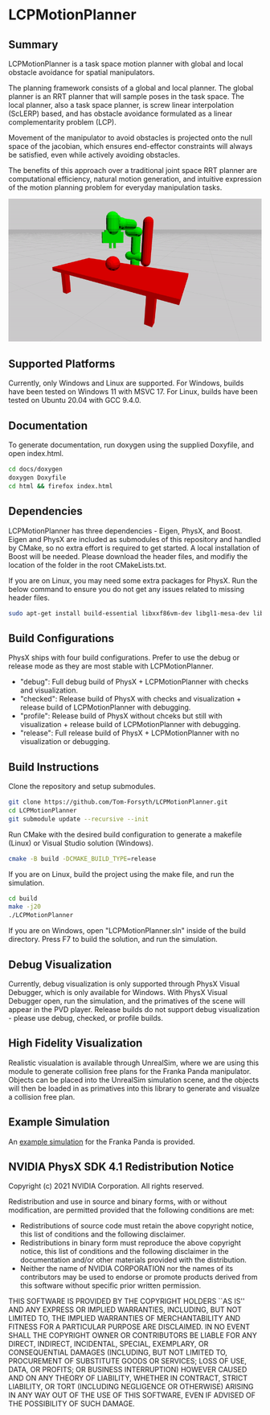 # LCPMotionPlanner
## Summary
LCPMotionPlanner is a task space motion planner with global and local obstacle avoidance for spatial manipulators.

The planning framework consists of a global and local planner. The global planner is an RRT planner that will sample poses in the task space. The local planner, also a task space planner, is screw linear interpolation (ScLERP) based, and has obstacle avoidance formulated as a linear complementarity problem (LCP). 

Movement of the manipulator to avoid obstacles is projected onto the null space of the jacobian, which ensures end-effector constraints will always be satisfied, even while actively avoiding obstacles.

The benefits of this approach over a traditional joint space RRT planner are computational efficiency, natural motion generation, and intuitive expression of the motion planning problem for everyday manipulation tasks.

<p align="center">
  <img src="docs/MotionPlanExample.gif"
  width = auto
  height = auto />
</p>

## Supported Platforms
Currently, only Windows and Linux are supported. For Windows, builds have been tested on Windows 11 with MSVC 17. For Linux, builds have been tested on Ubuntu 20.04 with GCC 9.4.0.

## Documentation
To generate documentation, run doxygen using the supplied Doxyfile, and open index.html.
```bash
cd docs/doxygen
doxygen Doxyfile
cd html && firefox index.html
```

## Dependencies
LCPMotionPlanner has three dependencies - Eigen, PhysX, and Boost. Eigen and PhysX are included as submodules of this repository and handled by CMake, so no extra effort is required to get started. A local installation of Boost will be needed. Please download the header files, and modifiy the location of the folder in the root CMakeLists.txt.

If you are on Linux, you may need some extra packages for PhysX. Run the below command to ensure you do not get any issues related to missing header files.

```bash
sudo apt-get install build-essential libxxf86vm-dev libgl1-mesa-dev libglu1-mesa-dev gcc-multilib g++-multilib freeglut3-dev lib32z1
```

## Build Configurations
PhysX ships with four build configurations. Prefer to use the debug or release mode as they are most stable with LCPMotionPlanner.
- "debug": Full debug build of PhysX + LCPMotionPlanner with checks and visualization.
- "checked": Release build of PhysX with checks and visualization + release build of LCPMotionPlanner with debugging.
- "profile": Release build of PhysX without chceks but still with visualization + release build of LCPMotionPlanner with debugging.
- "release": Full release build of PhysX + LCPMotionPlanner with no visualization or debugging.

## Build Instructions
Clone the repository and setup submodules.
```bash
git clone https://github.com/Tom-Forsyth/LCPMotionPlanner.git
cd LCPMotionPlanner
git submodule update --recursive --init
```

Run CMake with the desired build configuration to generate a makefile (Linux) or Visual Studio solution (Windows).
```bash
cmake -B build -DCMAKE_BUILD_TYPE=release
```

If you are on Linux, build the project using the make file, and run the simulation.
```bash
cd build
make -j20
./LCPMotionPlanner
```

If you are on Windows, open "LCPMotionPlanner.sln" inside of the build directory. Press F7 to build the solution, and run the simulation.

## Debug Visualization
Currently, debug visualization is only supported through PhysX Visual Debugger, which is only available for Windows. With PhysX Visual Debugger open, run the simulation, and the primatives of the scene will appear in the PVD player. Release builds do not support debug visualization - please use debug, checked, or profile builds.

## High Fidelity Visualization
Realistic visualation is available through UnrealSim, where we are using this module to generate collision free plans for the Franka Panda manipulator. Objects can be placed into the UnrealSim simulation scene, and the objects will then be loaded in as primatives into this library to generate and visualze a collision free plan.

## Example Simulation
An [example simulation](src/main.cpp) for the Franka Panda is provided.

## NVIDIA PhysX SDK 4.1 Redistribution Notice

Copyright (c) 2021 NVIDIA Corporation. All rights reserved.

Redistribution and use in source and binary forms, with or without
modification, are permitted provided that the following conditions
are met:
 * Redistributions of source code must retain the above copyright
   notice, this list of conditions and the following disclaimer.
 * Redistributions in binary form must reproduce the above copyright
   notice, this list of conditions and the following disclaimer in the
   documentation and/or other materials provided with the distribution.
 * Neither the name of NVIDIA CORPORATION nor the names of its
   contributors may be used to endorse or promote products derived
   from this software without specific prior written permission.

THIS SOFTWARE IS PROVIDED BY THE COPYRIGHT HOLDERS ``AS IS'' AND ANY
EXPRESS OR IMPLIED WARRANTIES, INCLUDING, BUT NOT LIMITED TO, THE
IMPLIED WARRANTIES OF MERCHANTABILITY AND FITNESS FOR A PARTICULAR
PURPOSE ARE DISCLAIMED.  IN NO EVENT SHALL THE COPYRIGHT OWNER OR
CONTRIBUTORS BE LIABLE FOR ANY DIRECT, INDIRECT, INCIDENTAL, SPECIAL,
EXEMPLARY, OR CONSEQUENTIAL DAMAGES (INCLUDING, BUT NOT LIMITED TO,
PROCUREMENT OF SUBSTITUTE GOODS OR SERVICES; LOSS OF USE, DATA, OR
PROFITS; OR BUSINESS INTERRUPTION) HOWEVER CAUSED AND ON ANY THEORY
OF LIABILITY, WHETHER IN CONTRACT, STRICT LIABILITY, OR TORT
(INCLUDING NEGLIGENCE OR OTHERWISE) ARISING IN ANY WAY OUT OF THE USE
OF THIS SOFTWARE, EVEN IF ADVISED OF THE POSSIBILITY OF SUCH DAMAGE.
